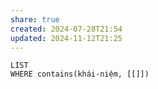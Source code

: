```yaml
---
share: true
created: 2024-07-28T21:54
updated: 2024-11-12T21:25
---
```

```dataview
LIST
WHERE contains(khái-niệm, [[]])
```